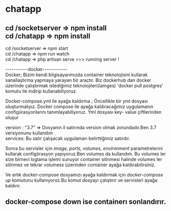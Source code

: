 # chatapp

cd /socketserver => npm install <br/>
cd /chatapp => npm install <br/>
-----------------------------
cd /socketserver => npm start <br/>
cd /chatapp => npm run watch <br/>
cd /chatapp => php artisan serve >>> running server ! <br/>


-----------docker------------ <br/>
Docker; Bizim kendi bilgisayarımızda container teknolojisini kullarak sanallaştırma yapmaya yarayan bir araçtır.
Biz dockerhub dan docker üzerinde çalıştırmak istediğimiz teknolojileri(iamges) 'docker pull postgres' komutu ile indirip kullanabiliyoruz.

Docker-compose.yml ile ayağa kaldırma ;
Öncellikle bir yml dosyası oluşturmalıyız. Docker compose ile ayağa kaldıracağımız uygulamanın configürasyonlarını tanımlayabiliyoruz. Yml dosyası key- value çiftlerinden oluşur <br/>

version : "3.7" => Dosyanın il satırında version olmak zorundadır.Ben 3.7 versiyonunu kullandım <br/>
services:  Bu satır çalışacak uygulamarı belirttiğimiz satırdır. <br/>

Sonra bu servisler için <i>image, ports, volumes, environment </i> parametrelerini kullarak configörasyon yapıyoruz.Ben volumes da kullandım. Bu volumes ler size birnevi loglama işlemi sunuyor container silinmesi halinde volumes ler silinmez ve tekrar volumess üzerinden container ayağa kaldırabilirsiniz.<br/>

Ve artık docker-compose dosyamızı ayağa kaldırmak için <i>docker-compose up </i> komutunu kullanıyoruz.Bu komut dosyayı çalıştırır ve servisleri ayağa kaldırır.<br/>

docker-compose down ise containerı sonlandırır.
----------------------------



